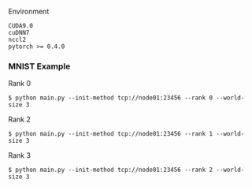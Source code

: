 Environment
```
CUDA9.0 
cuDNN7 
nccl2
pytorch >= 0.4.0
```
### MNIST Example  
Rank 0
```
$ python main.py --init-method tcp://node01:23456 --rank 0 --world-size 3
```
Rank 2
```
$ python main.py --init-method tcp://node01:23456 --rank 1 --world-size 3
```
Rank 3
```
$ python main.py --init-method tcp://node01:23456 --rank 2 --world-size 3
```
